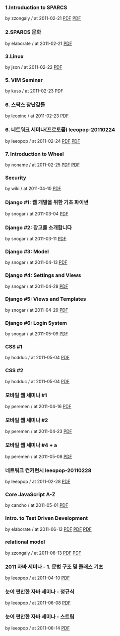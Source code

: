 ### 1.Introduction to SPARCS

by zzongaly / at 2011-02-21
[PDF](https://s3.ap-northeast-2.amazonaws.com/sparcs.home/seminars/zzongaly-20110221-1.pdf)
[PDF](https://s3.ap-northeast-2.amazonaws.com/sparcs.home/seminars/zzongaly-20110221-2.pptx)

### 2.SPARCS 문화

by elaborate / at 2011-02-21
[PDF](https://s3.ap-northeast-2.amazonaws.com/sparcs.home/seminars/elaborate-20110225-1.pptx)

### 3.Linux

by json / at 2011-02-22
[PDF](https://s3.ap-northeast-2.amazonaws.com/sparcs.home/seminars/json-20110223-1.pptx)

### 5. VIM Seminar

by kuss / at 2011-02-23
[PDF](https://s3.ap-northeast-2.amazonaws.com/sparcs.home/seminars/kuss-20110223-1.pptx)

### 6. 스팍스 장난감들

by leopine / at 2011-02-23
[PDF](https://s3.ap-northeast-2.amazonaws.com/sparcs.home/seminars/leopine-20110223-1.pptx)

### 6. 네트워크 세미나(프로토콜) leeopop-20110224

by leeopop / at 2011-02-24
[PDF](https://s3.ap-northeast-2.amazonaws.com/sparcs.home/seminars/leeopop-20110224-1.pptx)
[PDF](https://s3.ap-northeast-2.amazonaws.com/sparcs.home/seminars/leeopop-20110224-2.pdf)

### 7. Introduction to Wheel

by noname / at 2011-02-25
[PDF](https://s3.ap-northeast-2.amazonaws.com/sparcs.home/seminars/noname-20110226-1.pptx)
[PDF](https://s3.ap-northeast-2.amazonaws.com/sparcs.home/seminars/noname-20110226-2.pdf)

### Security

by wiki / at 2011-04-10
[PDF](https://s3.ap-northeast-2.amazonaws.com/sparcs.home/seminars/wiki-20110512-1.pptx)

### Django #1: 웹 개발을 위한 기초 파이썬

by snogar / at 2011-03-04
[PDF](https://s3.ap-northeast-2.amazonaws.com/sparcs.home/seminars/snogar-20110304-1.pptx)

### Django #2: 장고를 소개합니다

by snogar / at 2011-03-11
[PDF](https://s3.ap-northeast-2.amazonaws.com/sparcs.home/seminars/snogar-20110311-1.pptx)

### Django #3: Model

by snogar / at 2011-04-13
[PDF](https://s3.ap-northeast-2.amazonaws.com/sparcs.home/seminars/snogar-20110413-1.pptx)

### Django #4: Settings and Views

by snogar / at 2011-04-28
[PDF](https://s3.ap-northeast-2.amazonaws.com/sparcs.home/seminars/snogar-20110428-1.pptx)

### Django #5: Views and Templates

by snogar / at 2011-04-29
[PDF](https://s3.ap-northeast-2.amazonaws.com/sparcs.home/seminars/snogar-20110429-1.pptx)

### Django #6: Login System

by snogar / at 2011-05-09
[PDF](https://s3.ap-northeast-2.amazonaws.com/sparcs.home/seminars/snogar-20110509-1.pptx)

### CSS #1

by hodduc / at 2011-05-04
[PDF](https://s3.ap-northeast-2.amazonaws.com/sparcs.home/seminars/hodduc-20110504-1.pptx)

### CSS #2

by hodduc / at 2011-05-04
[PDF](https://s3.ap-northeast-2.amazonaws.com/sparcs.home/seminars/hodduc-20110504_1-1.pptx)

### 모바일 웹 세미나 #1

by peremen / at 2011-04-16
[PDF](https://s3.ap-northeast-2.amazonaws.com/sparcs.home/seminars/peremen-20110425-1.pptx)

### 모바일 웹 세미나 #2

by peremen / at 2011-04-23
[PDF](https://s3.ap-northeast-2.amazonaws.com/sparcs.home/seminars/peremen-20110425_1-1.pptx)

### 모바일 웹 세미나 #4 + a

by peremen / at 2011-05-08
[PDF](https://s3.ap-northeast-2.amazonaws.com/sparcs.home/seminars/peremen-20110508-1.pptx)

### 네트워크 컨커런시 leeopop-20110228

by leeopop / at 2011-02-28
[PDF](https://s3.ap-northeast-2.amazonaws.com/sparcs.home/seminars/leeopop-20110711-1.pdf)

### Core JavaScript A-Z

by cancho / at 2011-05-01
[PDF](http://cheol.net/a/jstutor/index.html)

### Intro. to Test Driven Development

by elaborate / at 2011-06-12
[PDF](https://s3.ap-northeast-2.amazonaws.com/sparcs.home/seminars/elaborate-20110612_1-1.pptx)
[PDF](https://s3.ap-northeast-2.amazonaws.com/sparcs.home/seminars/elaborate-20110612_1-1_BowlingGame-Java.zip)
[PDF](https://s3.ap-northeast-2.amazonaws.com/sparcs.home/seminars/elaborate-20110612_1-1_gpa-django.tar)

### relational model

by zzongaly / at 2011-06-13
[PDF](https://s3.ap-northeast-2.amazonaws.com/sparcs.home/seminars/zzongaly-20110613.pptx)
[PDF](https://s3.ap-northeast-2.amazonaws.com/sparcs.home/seminars/zzongaly-20110613.pdf)

### 2011 자바 세미나 - 1. 문법 구조 및 클래스 기초

by leeopop / at 2011-04-10
[PDF](https://s3.ap-northeast-2.amazonaws.com/sparcs.home/seminars/leeopop-20110410-1.pdf)

### 눈이 편안한 자바 세미나 - 정규식

by leeopop / at 2011-06-08
[PDF](https://s3.ap-northeast-2.amazonaws.com/sparcs.home/seminars/leeopop-20110608-1.pdf)

### 눈이 편안한 자바 세미나 - 스트림

by leeopop / at 2011-06-14
[PDF](https://s3.ap-northeast-2.amazonaws.com/sparcs.home/seminars/leeopop-20110614-1.pdf)
